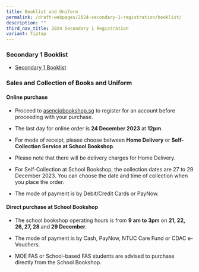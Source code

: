 ```yaml
---
title: Booklist and Uniform
permalink: /draft-webpages/2024-secondary-1-registration/booklist/
description: ""
third_nav_title: 2024 Secondary 1 Registration
variant: tiptap
---
```

<h3>Secondary 1 Booklist</h3><ul data-tight="true" class="tight"><li><p> <a href="/files/Booklists/meridian secondary school booklist 2024 - sec 1.pdf" rel="noopener noreferrer nofollow" target="_blank">Secondary 1 Booklist</a></p></li></ul><h3>Sales and Collection of Books and Uniform</h3><h4>Online purchase</h4><ul data-tight="true" class="tight"><li><p>Proceed to <a href="http://asenciobookshop.sg" rel="noopener noreferrer nofollow" target="_blank">asenciobookshop.sg</a> to register for an account before proceeding with your purchase. </p></li><li><p>The last day for online order is <strong>24 December 2023</strong> at <strong>12pm</strong>.</p></li><li><p>For mode of receipt, please choose between <strong>Home Delivery</strong> or <strong>Self-Collection Service at School Bookshop</strong>.</p></li><li><p>Please note that there will be delivery charges for Home Delivery.</p></li><li><p>For Self-Collection at School Bookshop, the collection dates are 27 to 29 December 2023. You can choose the date and time of collection when you place the order.</p></li><li><p>The mode of payment is by Debit/Credit Cards or PayNow.</p><p></p></li></ul><h4>Direct purchase at School Bookshop</h4><ul data-tight="true" class="tight"><li><p>The school bookshop operating hours is from <strong>9 am to 3pm</strong> on <strong>21, 22, 26, 27, 28 </strong>and<strong> 29 December</strong>. </p></li><li><p>The mode of payment is by Cash, PayNow, NTUC Care Fund or CDAC e-Vouchers.</p></li><li><p>MOE FAS or School-based FAS students are advised to purchase directly from the School Bookshop.</p></li></ul><p></p>